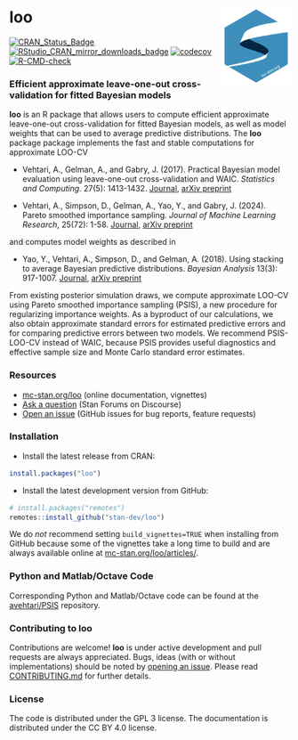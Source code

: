 # loo <img src="man/figures/logo.svg" align="right" width="120" />

<!-- badges: start -->
[![CRAN_Status_Badge](https://www.r-pkg.org/badges/version/loo?color=blue)](https://cran.r-project.org/web/packages/loo)
[![RStudio_CRAN_mirror_downloads_badge](https://cranlogs.r-pkg.org/badges/loo?color=blue)](https://cran.r-project.org/web/packages/loo)
[![codecov](https://codecov.io/gh/stan-dev/loo/branch/master/graph/badge.svg)](https://codecov.io/github/stan-dev/loo?branch=master)
[![R-CMD-check](https://github.com/stan-dev/loo/actions/workflows/R-CMD-check.yaml/badge.svg)](https://github.com/stan-dev/loo/actions/workflows/R-CMD-check.yaml)
<!-- badges: end -->

### Efficient approximate leave-one-out cross-validation for fitted Bayesian models

__loo__ is an R package that allows users to compute efficient approximate
leave-one-out cross-validation for fitted Bayesian models, as well as model
weights that can be used to average predictive distributions. 
The __loo__ package package implements the fast and stable computations for 
approximate LOO-CV

* Vehtari, A., Gelman, A., and Gabry, J. (2017). Practical Bayesian model 
evaluation using leave-one-out cross-validation and WAIC. 
_Statistics and Computing_. 27(5): 1413-1432. 
[Journal](https://dx.doi.org/10.1007/s11222-016-9696-4), 
[arXiv preprint](https://arxiv.org/abs/1507.04544)

* Vehtari, A., Simpson, D., Gelman, A., Yao, Y., and Gabry, J. (2024).
Pareto smoothed importance sampling. *Journal of Machine Learning Research*,
25(72): 1-58. 
[Journal](https://jmlr.org/papers/v25/19-556.html),
[arXiv preprint](https://arxiv.org/abs/1507.02646)

and computes model weights as described in

* Yao, Y., Vehtari, A., Simpson, D., and Gelman, A. (2018). Using
stacking to average Bayesian predictive distributions. *Bayesian Analysis* 
13(3): 917-1007. 
[Journal](https://dx.doi.org/10.1214/17-BA1091),
[arXiv preprint](https://arxiv.org/abs/1704.02030)

From existing posterior simulation draws, we compute approximate LOO-CV using
Pareto smoothed importance sampling (PSIS), a new procedure for regularizing
importance weights. As a byproduct of our calculations, we also obtain
approximate standard errors for estimated predictive errors and for comparing
predictive errors between two models. We recommend PSIS-LOO-CV instead of WAIC, 
because PSIS provides useful diagnostics and effective sample size and Monte 
Carlo standard error estimates.


### Resources

* [mc-stan.org/loo](https://mc-stan.org/loo) (online documentation, vignettes)
* [Ask a question](https://discourse.mc-stan.org) (Stan Forums on Discourse)
* [Open an issue](https://github.com/stan-dev/loo/issues) (GitHub issues for bug reports, feature requests)


### Installation

* Install the latest release from CRAN:

```r
install.packages("loo")
```

* Install the latest development version from GitHub:

```r
# install.packages("remotes")
remotes::install_github("stan-dev/loo")
```

We do _not_ recommend setting `build_vignettes=TRUE` when installing from GitHub
because some of the vignettes take a long time to build and are always available
online at [mc-stan.org/loo/articles/](https://mc-stan.org/loo/articles/).

### Python and Matlab/Octave Code

Corresponding Python and Matlab/Octave code can be found at the
[avehtari/PSIS](https://github.com/avehtari/PSIS) repository.


### Contributing to loo

Contributions are welcome! **loo** is under active development and pull requests are always appreciated. Bugs, ideas (with or without implementations) should be noted by [opening an issue](https://github.com/stan-dev/loo/issues). Please read [CONTRIBUTING.md](https://github.com/stan-dev/loo/blob/master/.github/CONTRIBUTING.md) for further details.

### License

The code is distributed under the GPL 3 license. The documentation is distributed under the CC BY 4.0 license.

